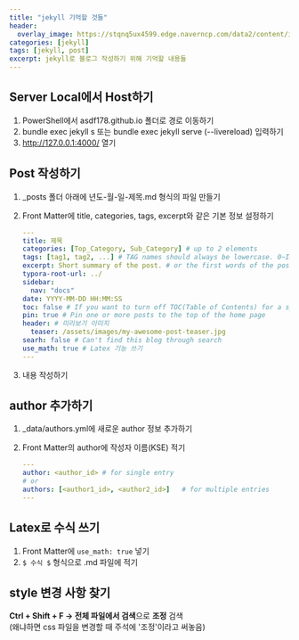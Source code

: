 ```yaml
---
title: "jekyll 기억할 것들"
header:
  overlay_image: https://stqnq5ux4599.edge.naverncp.com/data2/content/image/2023/04/24/.cache/512/202304240914899.jpg
categories: [jekyll]
tags: [jekyll, post]
excerpt: jekyll로 블로그 작성하기 위해 기억할 내용들
---
```


## Server Local에서 Host하기

1. PowerShell에서 asdf178.github.io 폴더로 경로 이동하기
2. bundle exec jekyll s 또는 bundle exec jekyll serve (--livereload) 입력하기
3. http://127.0.0.1:4000/ 열기

## Post 작성하기

1. _posts 폴더 아래에 년도-월-일-제목.md 형식의 파일 만들기

2. Front Matter에 title, categories, tags, excerpt와 같은 기본 정보 설정하기

   ```yaml
   ---
   title: 제목
   categories: [Top_Category, Sub_Category] # up to 2 elements
   tags: [tag1, tag2, ...] # TAG names should always be lowercase. 0~INFINITY
   excerpt: Short summary of the post. # or the first words of the post are used.
   typora-root-url: ../
   sidebar:
     nav: "docs"
   date: YYYY-MM-DD HH:MM:SS
   toc: false # If you want to turn off TOC(Table of Contents) for a specific post, add this line.
   pin: true # Pin one or more posts to the top of the home page 
   header: # 미리보기 이미지
     teaser: /assets/images/my-awesome-post-teaser.jpg 
   searh: false # Can't find this blog through search
   use_math: true # Latex 기능 쓰기
   ---
   ```

3. 내용 작성하기

## author 추가하기

1. _data/authors.yml에 새로운 author 정보 추가하기

2. Front Matter의 author에 작성자 이름(KSE) 적기

   ```yaml
   ---
   author: <author_id> # for single entry
   # or
   authors: [<author1_id>, <author2_id>]   # for multiple entries
   ---
   ```
   

## Latex로 수식 쓰기

1. Front Matter에 `use_math: true` 넣기
2. `$ 수식 $`  형식으로 .md 파일에 적기


## style 변경 사항 찾기
**Ctrl + Shift + F &rarr; 전체 파일에서 검색**으로 **조정** 검색<br>
(왜냐하면 css 파일을 변경할 때 주석에 '조정'이라고 써놓음)